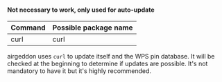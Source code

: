 #### Not necessary to work, only used for auto-update

 Command | Possible package name
:--------|:----------------------
 curl    | curl                  

airgeddon uses `curl` to update itself and the WPS pin database. It will be checked at the beginning to determine if updates are possible. It's not mandatory to have it but it's highly recommended.